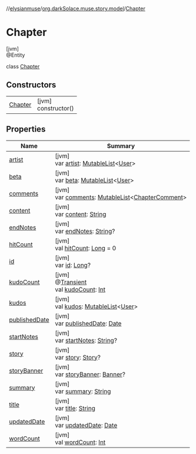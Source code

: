 //[elysianmuse](../../../index.md)/[org.darkSolace.muse.story.model](../index.md)/[Chapter](index.md)

# Chapter

[jvm]\
@Entity

class [Chapter](index.md)

## Constructors

| | |
|---|---|
| [Chapter](-chapter.md) | [jvm]<br>constructor() |

## Properties

| Name | Summary |
|---|---|
| [artist](artist.md) | [jvm]<br>var [artist](artist.md): [MutableList](https://kotlinlang.org/api/latest/jvm/stdlib/kotlin.collections/-mutable-list/index.html)&lt;[User](../../org.darkSolace.muse.user.model/-user/index.md)&gt; |
| [beta](beta.md) | [jvm]<br>var [beta](beta.md): [MutableList](https://kotlinlang.org/api/latest/jvm/stdlib/kotlin.collections/-mutable-list/index.html)&lt;[User](../../org.darkSolace.muse.user.model/-user/index.md)&gt; |
| [comments](comments.md) | [jvm]<br>var [comments](comments.md): [MutableList](https://kotlinlang.org/api/latest/jvm/stdlib/kotlin.collections/-mutable-list/index.html)&lt;[ChapterComment](../-chapter-comment/index.md)&gt; |
| [content](content.md) | [jvm]<br>var [content](content.md): [String](https://kotlinlang.org/api/latest/jvm/stdlib/kotlin/-string/index.html) |
| [endNotes](end-notes.md) | [jvm]<br>var [endNotes](end-notes.md): [String](https://kotlinlang.org/api/latest/jvm/stdlib/kotlin/-string/index.html)? |
| [hitCount](hit-count.md) | [jvm]<br>val [hitCount](hit-count.md): [Long](https://kotlinlang.org/api/latest/jvm/stdlib/kotlin/-long/index.html) = 0 |
| [id](id.md) | [jvm]<br>var [id](id.md): [Long](https://kotlinlang.org/api/latest/jvm/stdlib/kotlin/-long/index.html)? |
| [kudoCount](kudo-count.md) | [jvm]<br>@[Transient](https://kotlinlang.org/api/latest/jvm/stdlib/kotlin.jvm/-transient/index.html)<br>val [kudoCount](kudo-count.md): [Int](https://kotlinlang.org/api/latest/jvm/stdlib/kotlin/-int/index.html) |
| [kudos](kudos.md) | [jvm]<br>val [kudos](kudos.md): [MutableList](https://kotlinlang.org/api/latest/jvm/stdlib/kotlin.collections/-mutable-list/index.html)&lt;[User](../../org.darkSolace.muse.user.model/-user/index.md)&gt; |
| [publishedDate](published-date.md) | [jvm]<br>var [publishedDate](published-date.md): [Date](https://docs.oracle.com/javase/8/docs/api/java/util/Date.html) |
| [startNotes](start-notes.md) | [jvm]<br>var [startNotes](start-notes.md): [String](https://kotlinlang.org/api/latest/jvm/stdlib/kotlin/-string/index.html)? |
| [story](story.md) | [jvm]<br>var [story](story.md): [Story](../-story/index.md)? |
| [storyBanner](story-banner.md) | [jvm]<br>var [storyBanner](story-banner.md): [Banner](../-banner/index.md)? |
| [summary](summary.md) | [jvm]<br>var [summary](summary.md): [String](https://kotlinlang.org/api/latest/jvm/stdlib/kotlin/-string/index.html) |
| [title](title.md) | [jvm]<br>var [title](title.md): [String](https://kotlinlang.org/api/latest/jvm/stdlib/kotlin/-string/index.html) |
| [updatedDate](updated-date.md) | [jvm]<br>var [updatedDate](updated-date.md): [Date](https://docs.oracle.com/javase/8/docs/api/java/util/Date.html) |
| [wordCount](word-count.md) | [jvm]<br>val [wordCount](word-count.md): [Int](https://kotlinlang.org/api/latest/jvm/stdlib/kotlin/-int/index.html) |
